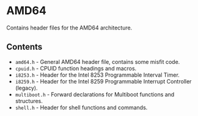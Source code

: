 # AMD64
Contains header files for the AMD64 architecture.

## Contents
- `amd64.h` - General AMD64 header file, contains some misfit code.
- `cpuid.h` - CPUID function headings and macros.
- `i8253.h` - Header for the Intel 8253 Programmable Interval Timer.
- `i8259.h` - Header for the Intel 8259 Programmable Interrupt Controller (legacy).
- `multiboot.h` - Forward declarations for Multiboot functions and structures.
- `shell.h` - Header for shell functions and commands.
